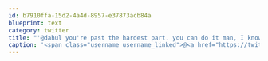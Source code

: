 ```yaml
---
id: b7910ffa-15d2-4a4d-8957-e37873acb84a
blueprint: text
category: twitter
title: "'@dahul you're past the hardest part. you can do it man, I know you can"
caption: '<span class="username username_linked">@<a href="https://twitter.com/dahul" title="Darren Hull (dahul)">dahul</a></span> you''re past the hardest part. you can do it man, I know you can'
---
```

